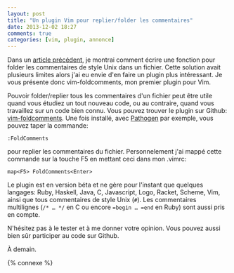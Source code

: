 ```yaml
---
layout: post
title: "Un plugin Vim pour replier/folder les commentaires"
date: 2013-12-02 18:27
comments: true
categories: [vim, plugin, annonce]
---
```


Dans un [article précédent](http://lkdjiin.github.io/blog/2013/11/28/vim-plier-folder-les-commentaires-de-style-unix/), je montrai comment écrire une fonction pour
folder les commentaires de style Unix dans un fichier. Cette solution avait
plusieurs limites alors j'ai eu envie d'en faire un plugin plus
intéressant. Je vous présente donc vim-foldcomments, mon premier plugin
pour Vim.

<!-- more -->

Pouvoir folder/replier tous les commentaires d'un fichier peut être
utile quand vous étudiez un tout nouveau code, ou au contraire, quand vous
travaillez sur un code bien connu.
Vous pouvez trouver le plugin sur Github: [vim-foldcomments](https://github.com/lkdjiin/vim-foldcomments).
Une fois installé, avec [Pathogen](https://github.com/tpope/vim-pathogen) par exemple,
vous pouvez taper la commande:

    :FoldComments

pour replier les commentaires du fichier. Personnelement j'ai mappé cette
commande sur la touche F5 en mettant ceci dans mon .vimrc:

``` vim
map<F5> FoldComments<Enter>
```

Le plugin est en version béta et ne gère pour l'instant que quelques
langages: Ruby, Haskell, Java, C, Javascript, Logo, Racket, Scheme, Vim,
ainsi que tous commentaires de style Unix (`#`). Les commentaires
multilignes (`/* … */` en C ou encore `=begin … =end` en Ruby) sont aussi
pris en compte.

N'hésitez pas à le tester et à me donner votre opinion. Vous pouvez aussi
bien sûr participer au code sur Github.

À demain.

{% connexe %}
